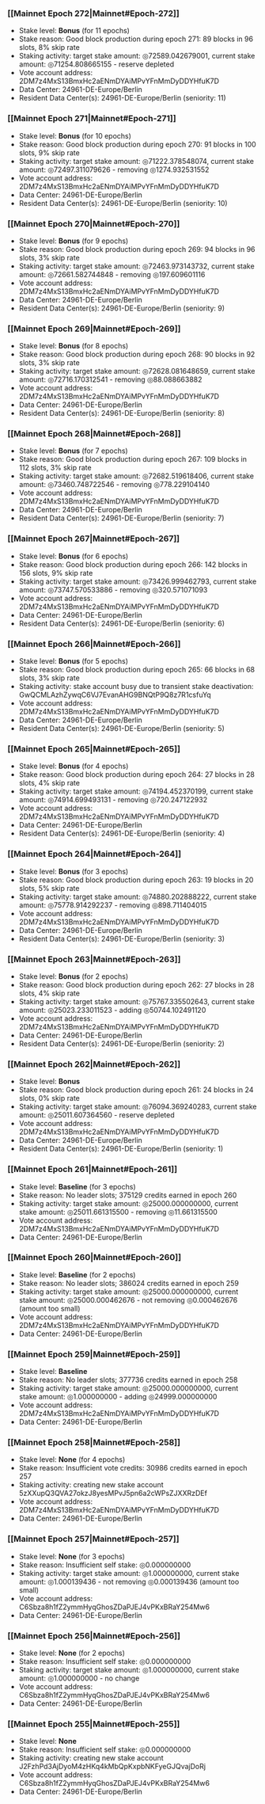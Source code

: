 ### [[Mainnet Epoch 272|Mainnet#Epoch-272]]
* Stake level: **Bonus** (for 11 epochs)
* Stake reason: Good block production during epoch 271: 89 blocks in 96 slots, 8% skip rate
* Staking activity: target stake amount: ◎72589.042679001, current stake amount: ◎71254.808665155 - reserve depleted
* Vote account address: 2DM7z4MxS13BmxHc2aENmDYAiMPvYFnMmDyDDYHfuK7D
* Data Center: 24961-DE-Europe/Berlin
* Resident Data Center(s): 24961-DE-Europe/Berlin (seniority: 11)
### [[Mainnet Epoch 271|Mainnet#Epoch-271]]
* Stake level: **Bonus** (for 10 epochs)
* Stake reason: Good block production during epoch 270: 91 blocks in 100 slots, 9% skip rate
* Staking activity: target stake amount: ◎71222.378548074, current stake amount: ◎72497.311079626 - removing ◎1274.932531552
* Vote account address: 2DM7z4MxS13BmxHc2aENmDYAiMPvYFnMmDyDDYHfuK7D
* Data Center: 24961-DE-Europe/Berlin
* Resident Data Center(s): 24961-DE-Europe/Berlin (seniority: 10)
### [[Mainnet Epoch 270|Mainnet#Epoch-270]]
* Stake level: **Bonus** (for 9 epochs)
* Stake reason: Good block production during epoch 269: 94 blocks in 96 slots, 3% skip rate
* Staking activity: target stake amount: ◎72463.973143732, current stake amount: ◎72661.582744848 - removing ◎197.609601116
* Vote account address: 2DM7z4MxS13BmxHc2aENmDYAiMPvYFnMmDyDDYHfuK7D
* Data Center: 24961-DE-Europe/Berlin
* Resident Data Center(s): 24961-DE-Europe/Berlin (seniority: 9)
### [[Mainnet Epoch 269|Mainnet#Epoch-269]]
* Stake level: **Bonus** (for 8 epochs)
* Stake reason: Good block production during epoch 268: 90 blocks in 92 slots, 3% skip rate
* Staking activity: target stake amount: ◎72628.081648659, current stake amount: ◎72716.170312541 - removing ◎88.088663882
* Vote account address: 2DM7z4MxS13BmxHc2aENmDYAiMPvYFnMmDyDDYHfuK7D
* Data Center: 24961-DE-Europe/Berlin
* Resident Data Center(s): 24961-DE-Europe/Berlin (seniority: 8)
### [[Mainnet Epoch 268|Mainnet#Epoch-268]]
* Stake level: **Bonus** (for 7 epochs)
* Stake reason: Good block production during epoch 267: 109 blocks in 112 slots, 3% skip rate
* Staking activity: target stake amount: ◎72682.519618406, current stake amount: ◎73460.748722546 - removing ◎778.229104140
* Vote account address: 2DM7z4MxS13BmxHc2aENmDYAiMPvYFnMmDyDDYHfuK7D
* Data Center: 24961-DE-Europe/Berlin
* Resident Data Center(s): 24961-DE-Europe/Berlin (seniority: 7)
### [[Mainnet Epoch 267|Mainnet#Epoch-267]]
* Stake level: **Bonus** (for 6 epochs)
* Stake reason: Good block production during epoch 266: 142 blocks in 156 slots, 9% skip rate
* Staking activity: target stake amount: ◎73426.999462793, current stake amount: ◎73747.570533886 - removing ◎320.571071093
* Vote account address: 2DM7z4MxS13BmxHc2aENmDYAiMPvYFnMmDyDDYHfuK7D
* Data Center: 24961-DE-Europe/Berlin
* Resident Data Center(s): 24961-DE-Europe/Berlin (seniority: 6)
### [[Mainnet Epoch 266|Mainnet#Epoch-266]]
* Stake level: **Bonus** (for 5 epochs)
* Stake reason: Good block production during epoch 265: 66 blocks in 68 slots, 3% skip rate
* Staking activity: stake account busy due to transient stake deactivation: GwQCMLAzhZywqC6VJ7EvanAHG9BNQtP9Q8z7R1csfuYq
* Vote account address: 2DM7z4MxS13BmxHc2aENmDYAiMPvYFnMmDyDDYHfuK7D
* Data Center: 24961-DE-Europe/Berlin
* Resident Data Center(s): 24961-DE-Europe/Berlin (seniority: 5)
### [[Mainnet Epoch 265|Mainnet#Epoch-265]]
* Stake level: **Bonus** (for 4 epochs)
* Stake reason: Good block production during epoch 264: 27 blocks in 28 slots, 4% skip rate
* Staking activity: target stake amount: ◎74194.452370199, current stake amount: ◎74914.699493131 - removing ◎720.247122932
* Vote account address: 2DM7z4MxS13BmxHc2aENmDYAiMPvYFnMmDyDDYHfuK7D
* Data Center: 24961-DE-Europe/Berlin
* Resident Data Center(s): 24961-DE-Europe/Berlin (seniority: 4)
### [[Mainnet Epoch 264|Mainnet#Epoch-264]]
* Stake level: **Bonus** (for 3 epochs)
* Stake reason: Good block production during epoch 263: 19 blocks in 20 slots, 5% skip rate
* Staking activity: target stake amount: ◎74880.202888222, current stake amount: ◎75778.914292237 - removing ◎898.711404015
* Vote account address: 2DM7z4MxS13BmxHc2aENmDYAiMPvYFnMmDyDDYHfuK7D
* Data Center: 24961-DE-Europe/Berlin
* Resident Data Center(s): 24961-DE-Europe/Berlin (seniority: 3)
### [[Mainnet Epoch 263|Mainnet#Epoch-263]]
* Stake level: **Bonus** (for 2 epochs)
* Stake reason: Good block production during epoch 262: 27 blocks in 28 slots, 4% skip rate
* Staking activity: target stake amount: ◎75767.335502643, current stake amount: ◎25023.233011523 - adding ◎50744.102491120
* Vote account address: 2DM7z4MxS13BmxHc2aENmDYAiMPvYFnMmDyDDYHfuK7D
* Data Center: 24961-DE-Europe/Berlin
* Resident Data Center(s): 24961-DE-Europe/Berlin (seniority: 2)
### [[Mainnet Epoch 262|Mainnet#Epoch-262]]
* Stake level: **Bonus**
* Stake reason: Good block production during epoch 261: 24 blocks in 24 slots, 0% skip rate
* Staking activity: target stake amount: ◎76094.369240283, current stake amount: ◎25011.607364560 - reserve depleted
* Vote account address: 2DM7z4MxS13BmxHc2aENmDYAiMPvYFnMmDyDDYHfuK7D
* Data Center: 24961-DE-Europe/Berlin
* Resident Data Center(s): 24961-DE-Europe/Berlin (seniority: 1)
### [[Mainnet Epoch 261|Mainnet#Epoch-261]]
* Stake level: **Baseline** (for 3 epochs)
* Stake reason: No leader slots; 375129 credits earned in epoch 260
* Staking activity: target stake amount: ◎25000.000000000, current stake amount: ◎25011.661315500 - removing ◎11.661315500
* Vote account address: 2DM7z4MxS13BmxHc2aENmDYAiMPvYFnMmDyDDYHfuK7D
* Data Center: 24961-DE-Europe/Berlin
### [[Mainnet Epoch 260|Mainnet#Epoch-260]]
* Stake level: **Baseline** (for 2 epochs)
* Stake reason: No leader slots; 386024 credits earned in epoch 259
* Staking activity: target stake amount: ◎25000.000000000, current stake amount: ◎25000.000462676 - not removing ◎0.000462676 (amount too small)
* Vote account address: 2DM7z4MxS13BmxHc2aENmDYAiMPvYFnMmDyDDYHfuK7D
* Data Center: 24961-DE-Europe/Berlin
### [[Mainnet Epoch 259|Mainnet#Epoch-259]]
* Stake level: **Baseline**
* Stake reason: No leader slots; 377736 credits earned in epoch 258
* Staking activity: target stake amount: ◎25000.000000000, current stake amount: ◎1.000000000 - adding ◎24999.000000000
* Vote account address: 2DM7z4MxS13BmxHc2aENmDYAiMPvYFnMmDyDDYHfuK7D
* Data Center: 24961-DE-Europe/Berlin
### [[Mainnet Epoch 258|Mainnet#Epoch-258]]
* Stake level: **None** (for 4 epochs)
* Stake reason: Insufficient vote credits: 30986 credits earned in epoch 257
* Staking activity: creating new stake account 5zXXupQ3QVA27okzJ8yesMPvJ5pn6a2cWPsZJXXRzDEf
* Vote account address: 2DM7z4MxS13BmxHc2aENmDYAiMPvYFnMmDyDDYHfuK7D
* Data Center: 24961-DE-Europe/Berlin
### [[Mainnet Epoch 257|Mainnet#Epoch-257]]
* Stake level: **None** (for 3 epochs)
* Stake reason: Insufficient self stake: ◎0.000000000
* Staking activity: target stake amount: ◎1.000000000, current stake amount: ◎1.000139436 - not removing ◎0.000139436 (amount too small)
* Vote account address: C6Sbza8h1fZ2ymmHyqGhosZDaPJEJ4vPKxBRaY254Mw6
* Data Center: 24961-DE-Europe/Berlin
### [[Mainnet Epoch 256|Mainnet#Epoch-256]]
* Stake level: **None** (for 2 epochs)
* Stake reason: Insufficient self stake: ◎0.000000000
* Staking activity: target stake amount: ◎1.000000000, current stake amount: ◎1.000000000 - no change
* Vote account address: C6Sbza8h1fZ2ymmHyqGhosZDaPJEJ4vPKxBRaY254Mw6
* Data Center: 24961-DE-Europe/Berlin
### [[Mainnet Epoch 255|Mainnet#Epoch-255]]
* Stake level: **None**
* Stake reason: Insufficient self stake: ◎0.000000000
* Staking activity: creating new stake account J2FzhPd3AjDyoM4zHKq4kMbQpKxpbNKFyeGJQvajDoRj
* Vote account address: C6Sbza8h1fZ2ymmHyqGhosZDaPJEJ4vPKxBRaY254Mw6
* Data Center: 24961-DE-Europe/Berlin